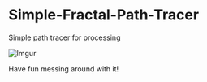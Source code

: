 # Simple-Fractal-Path-Tracer
Simple path tracer for processing

![Imgur](https://i.imgur.com/PbwfIK9.jpg)

Have fun messing around with it!

